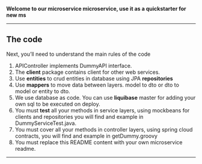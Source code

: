 **Welcome to our microservice microservice, use it as a quickstarter for new ms**

---

## The code

Next, you’ll need to understand the main rules of the code

1. APIController implements DummyAPI interface.
2. The **client** package contains client for other web services.
3. Use **entities** to crud entities in database using JPA **repositories**
4. Use **mappers** to move data between layers. model to dto or dto to model or entity to dto.
5. We use database as code. You can use **liquibase** master for adding your own sql to be executed on deploy.
6. You must **test** all your methods in service layers, using mockbeans for clients and repositories you will find and example in DummyServiceTest.java.
7. You must cover all your methods in controller layers, using spring cloud contracts, you will find and example in getDummy.groovy
8. You must replace this README content with your own microservice readme.

---
